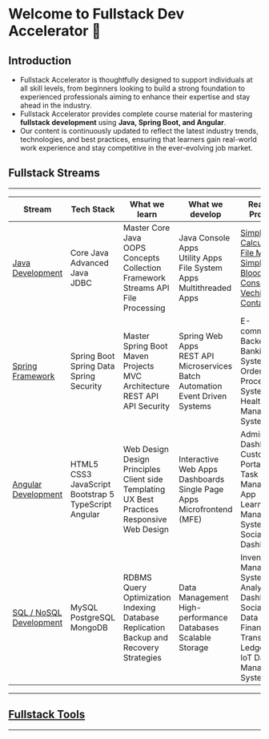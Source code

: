 # Welcome to Fullstack Dev Accelerator &#x1F680; 

## Introduction
- Fullstack Accelerator is thoughtfully designed to support individuals at all skill levels, from beginners looking to build a strong foundation to experienced professionals aiming to enhance their expertise and stay ahead in the industry.
- Fullstack Accelerator provides complete course material for mastering **fullstack development** using **Java, Spring Boot, and Angular**.
- Our content is continuously updated to reflect the latest industry trends, technologies, and best practices, ensuring that learners gain real-world work experience and stay competitive in the ever-evolving job market.

## Fullstack Streams

---

| Stream                    | Tech Stack                                   | What we learn                                           | What we develop                                          | Realtime Projects                                         |
|---------------------------|------------------------------------------------------|----------------------------------------------------------|----------------------------------------------------------|----------------------------------------------------------|
| [Java Development](./java) | Core Java  <br> Advanced Java  <br> JDBC | Master Core Java  <br> OOPS Concepts <br> Collection Framework <br> Streams API <br> File Processing | Java Console Apps  <br> Utility Apps  <br> File System Apps <br> Multithreaded Apps | [Simple Calculator](./java/projects/simple-calculator)  <br>  [File Manager](./java/projects/file-manager)  <br>  [Simple Quiz](./java/projects/simple-quiz)  <br>  [Blood Bank Console](./java/projects/blood-bank)  <br> [Vechicle Container](./java/projects/vehicle-container)   |
| [Spring Framework](./spring) | Spring Boot  <br> Spring Data  <br> Spring Security | Master Spring Boot  <br> Maven Projects <br> MVC Architecture  <br> REST API  <br>  API Security   | Spring Web Apps  <br> REST API  <br> Microservices  <br> Batch Automation  <br> Event Driven Systems | E-commerce Backend  <br>  Banking System  <br>  Order Processing System  <br>  Healthcare Management System  |
| [Angular Development](./angular) | HTML5  <br> CSS3  <br> JavaScript <br> Bootstrap 5 <br> TypeScript  <br> Angular | Web Design  <br> Design Principles <br> Client side Templating <br> UX Best Practices <br> Responsive Web Design | Interactive Web Apps  <br> Dashboards  <br> Single Page Apps <br> Microfrontend (MFE)  | Admin Dashboard  <br>  Customer Portal  <br>  Task Management App  <br>  Learning Management System  <br>  Social Media Dashboard |
| [SQL / NoSQL Development](./sql)  | MySQL  <br> PostgreSQL  <br> MongoDB  | RDBMS  <br> Query Optimization  <br> Indexing  <br> Database Replication  <br> Backup and Recovery Strategies | Data Management  <br> High-performance Databases  <br> Scalable Storage | Inventory Management System  <br>  Analytics Dashboard  <br>  Social Media Data Storage  <br>  Financial Transactions Ledger  <br>  IoT Data Management System |

---

## [Fullstack Tools](./tools/)

---

